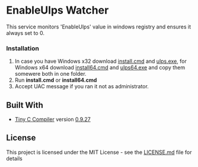 # EnableUlps Watcher

This service monitors 'EnableUlps' value in windows registry and ensures it always set to 0.

### Installation

1. In case you have Windows x32 download [install.cmd](https://github.com/qbsa/ulps/releases/download/v0.1/install.cmd) and [ulps.exe](https://github.com/qbsa/ulps/releases/download/v0.1/ulps.exe),
   for Windows x64 download [install64.cmd](https://github.com/qbsa/ulps/releases/download/v0.1/install64.cmd) and [ulps64.exe](https://github.com/qbsa/ulps/releases/download/v0.1/ulps64.exe) and copy them somewere both in one folder.
2. Run **install.cmd** or **install64.cmd**
3. Accept UAC message if you ran it not as administrator.


## Built With

* [Tiny C Compiler](https://bellard.org/tcc/) version [0.9.27](https://download.savannah.gnu.org/releases/tinycc/)


## License

This project is licensed under the MIT License - see the [LICENSE.md](LICENSE.md) file for details